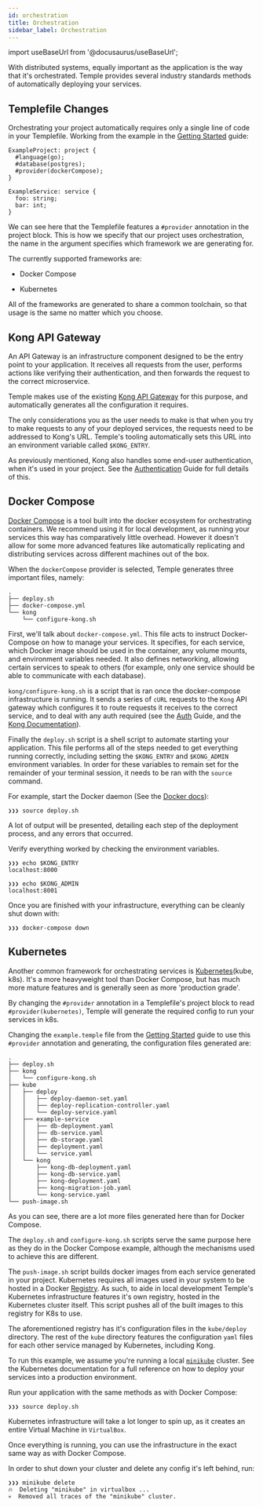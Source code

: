 ```yaml
---
id: orchestration
title: Orchestration
sidebar_label: Orchestration
---
```

import useBaseUrl from '@docusaurus/useBaseUrl';


With distributed systems, equally important as the application is the way that it's orchestrated. 
Temple provides several industry standards methods of automatically deploying your services.

## Templefile Changes

Orchestrating your project automatically requires only a single line of code in your Templefile.
Working from the example in the [Getting Started](../getting-started) guide:

```templefile {4}
ExampleProject: project {
  #language(go);
  #database(postgres);
  #provider(dockerCompose);
}

ExampleService: service {
  foo: string;
  bar: int;
}
```
We can see here that the Templefile features a `#provider` annotation in the project block.
This is how we specify that our project uses orchestration, the name in the argument specifies which framework we are generating for.

The currently supported frameworks are:

* Docker Compose

* Kubernetes

All of the frameworks are generated to share a common toolchain, so that usage is the same no matter which you choose.

## Kong API Gateway

An API Gateway is an infrastructure component designed to be the entry point to your application. 
It receives all requests from the user, performs actions like verifying their authentication, and then forwards the request to the correct microservice.

Temple makes use of the existing [Kong API Gateway](https://docs.konghq.com/2.0.x/getting-started/quickstart/) for this purpose, and automatically generates all the configuration it requires.

The only considerations you as the user needs to make is that when you try to make requests to any of your deployed services, the requests need to be addressed to Kong's URL.
Temple's tooling automatically sets this URL into an environment variable called `$KONG_ENTRY`. 

As previously mentioned, Kong also handles some end-user authentication, when it's used in your project.
See the [Authentication](authentication) Guide for full details of this.

## Docker Compose

[Docker Compose](https://docs.docker.com/compose/) is a tool built into the docker ecosystem for orchestrating containers.
We recommend using it for local development, as running your services this way has comparatively little overhead.
However it doesn't allow for some more advanced features like automatically replicating and distributing services across different machines out of the box.

When the `dockerCompose` provider is selected, Temple generates three important files, namely:

```shell
.
├── deploy.sh
├── docker-compose.yml
└── kong
    └── configure-kong.sh
```

First, we'll talk about `docker-compose.yml`.
This file acts to instruct Docker-Compose on how to manage your services. 
It specifies, for each service, which Docker image should be used in the container, any volume mounts, and environment variables needed.
It also defines networking, allowing certain services to speak to others (for example, only one service should be able to communicate with each database).

`kong/configure-kong.sh` is a script that is ran once the docker-compose infrastructure is running.
It sends a series of `cURL` requests to the `Kong` API gateway which configures it to route requests it receives to the correct service, and to deal with any auth required 
(see the [Auth](authentication) Guide, and the [Kong Documentation](https://docs.konghq.com/2.0.x/getting-started/quickstart/)).

Finally the `deploy.sh` script is a shell script to automate starting your application.
This file performs all of the steps needed to get everything running correctly, including setting the `$KONG_ENTRY` and `$KONG_ADMIN` environment variables.
In order for these variables to remain set for the remainder of your terminal session, it needs to be ran with the `source` command.

For example, start the Docker daemon (See the [Docker docs](https://docs.docker.com/)):

```shell 
❯❯❯ source deploy.sh
```

A lot of output will be presented, detailing each step of the deployment process, and any errors that occurred. 

Verify everything worked by checking the environment variables.

```shell
❯❯❯ echo $KONG_ENTRY 
localhost:8000

❯❯❯ echo $KONG_ADMIN
localhost:8001
```

Once you are finished with your infrastructure, everything can be cleanly shut down with:

```shell
❯❯❯ docker-compose down
```

## Kubernetes

Another common framework for orchestrating services is [Kubernetes](https://kubernetes.io/)(kube, k8s). 
It's a more heavyweight tool than Docker Compose, but has much more mature features and is generally seen as more 'production grade'.

By changing the `#provider` annotation in a Templefile's project block to read `#provider(kubernetes)`, 
Temple will generate the required config to run your services in k8s. 

Changing the `example.temple` file from the [Getting Started](../getting-started) guide to use this `#provider` annotation and generating,
the configuration files generated are:

```shell
.
├── deploy.sh
├── kong
│   └── configure-kong.sh
├── kube
│   ├── deploy
│   │   ├── deploy-daemon-set.yaml
│   │   ├── deploy-replication-controller.yaml
│   │   └── deploy-service.yaml
│   ├── example-service
│   │   ├── db-deployment.yaml
│   │   ├── db-service.yaml
│   │   ├── db-storage.yaml
│   │   ├── deployment.yaml
│   │   └── service.yaml
│   └── kong
│       ├── kong-db-deployment.yaml
│       ├── kong-db-service.yaml
│       ├── kong-deployment.yaml
│       ├── kong-migration-job.yaml
│       └── kong-service.yaml
└── push-image.sh
```

As you can see, there are a lot more files generated here than for Docker Compose.

The `deploy.sh` and `configure-kong.sh` scripts serve the same purpose here as they do in the Docker Compose example, 
although the mechanisms used to achieve this are different.

The `push-image.sh` script builds docker images from each service generated in your project.
Kubernetes requires all images used in your system to be hosted in a Docker [Registry](https://docs.docker.com/registry/). 
As such, to aide in local development Temple's Kubernetes infrastructure features it's own registry, hosted in the Kubernetes cluster itself.
This script pushes all of the built images to this registry for K8s to use.

The aforementioned registry has it's configuration files in the `kube/deploy` directory.
The rest of the `kube` directory features the configuration `yaml` files for each other service managed by Kubernetes, including Kong.

To run this example, we assume you're running a local [`minikube`](https://minikube.sigs.k8s.io/docs/) cluster.
See the Kubernetes documentation for a full reference on how to deploy your services into a production environment.

Run your application with the same methods as with Docker Compose:

```shell 
❯❯❯ source deploy.sh
```

Kubernetes infrastructure will take a lot longer to spin up, as it creates an entire Virtual Machine in `VirtualBox`.

Once everything is running, you can use the infrastructure in the exact same way as with Docker Compose.

In order to shut down your cluster and delete any config it's left behind, run:

```shell
❯❯❯ minikube delete
🔥  Deleting "minikube" in virtualbox ...
💀  Removed all traces of the "minikube" cluster.
```

